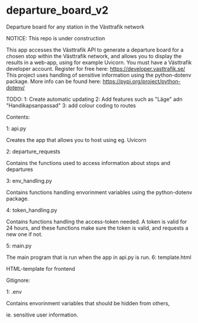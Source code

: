 # departure_board_v2

Departure board for any station in the Västtrafik network

NOTICE:
This repo is under construction

This app accesses the Västtrafik API to generate a departure board for a chosen stop within the Västtrafik network, and allows you to display the results in a web-app, using for example Uvicorn.
You must have a Västtrafik developer account. Register for free here: https://developer.vasttrafik.se/
This project uses handling of sensitive information using the python-dotenv package.
More info can be found here: https://pypi.org/project/python-dotenv/

TODO:
1: Create automatic updating
2: Add features such as "Läge" adn "Handikapsanpassad"
3: add colour coding to routes

Contents:<p>
1: api.py<p>
Creates the app that allows you to host using eg. Uvicorn<p><p>
2: departure_requests<p>
Contains the functions used to access information about stops and departures<p><p>
3: env_handling.py<p>
Contains functions handling envorinment variables using the python-dotenv package.<p><p>
4: token_handling.py<p>
Contains functions handling the access-token needed. A token is valid for 24 hours, and these functions make sure the token is valid, and requests a new one if not.<p><p>
5: main.py<p>
The main program that is run when the app in api.py is run.
6: template.html<p>
HTML-template for frontend<p><p>

Gitignore:<p>
1: .env<p>
Contains envorinment variables that should be hidden from others, <p>
ie. sensitive user information.
